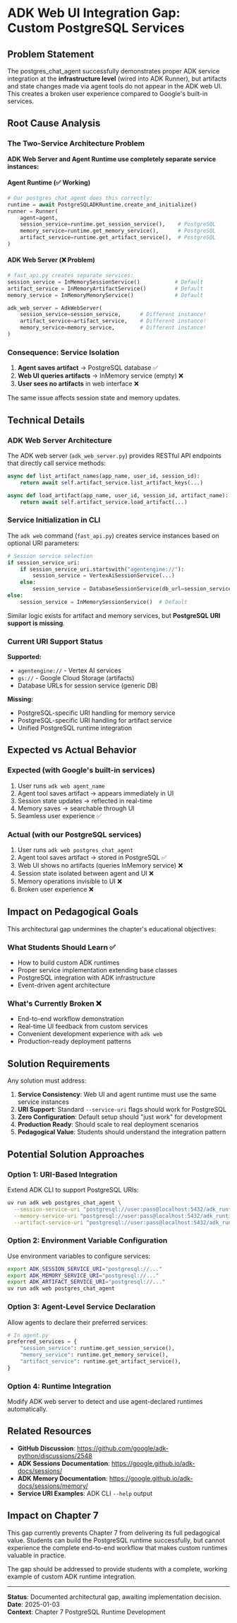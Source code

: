 # ADK Web UI Integration Gap: Custom PostgreSQL Services

## Problem Statement

The postgres_chat_agent successfully demonstrates proper ADK service integration at the **infrastructure level** (wired into ADK Runner), but artifacts and state changes made via agent tools do not appear in the ADK web UI. This creates a broken user experience compared to Google's built-in services.

## Root Cause Analysis

### The Two-Service Architecture Problem

**ADK Web Server and Agent Runtime use completely separate service instances:**

#### Agent Runtime (✅ Working)
```python
# Our postgres_chat_agent does this correctly:
runtime = await PostgreSQLADKRuntime.create_and_initialize()
runner = Runner(
    agent=agent,
    session_service=runtime.get_session_service(),    # PostgreSQL
    memory_service=runtime.get_memory_service(),      # PostgreSQL
    artifact_service=runtime.get_artifact_service(),  # PostgreSQL
)
```

#### ADK Web Server (❌ Problem)
```python
# fast_api.py creates separate services:
session_service = InMemorySessionService()           # Default
artifact_service = InMemoryArtifactService()         # Default
memory_service = InMemoryMemoryService()             # Default

adk_web_server = AdkWebServer(
    session_service=session_service,      # Different instance!
    artifact_service=artifact_service,    # Different instance!
    memory_service=memory_service,        # Different instance!
)
```

### Consequence: Service Isolation

1. **Agent saves artifact** → PostgreSQL database ✅
2. **Web UI queries artifacts** → InMemory service (empty) ❌
3. **User sees no artifacts** in web interface ❌

The same issue affects session state and memory updates.

## Technical Details

### ADK Web Server Architecture

The ADK web server (`adk_web_server.py`) provides RESTful API endpoints that directly call service methods:

```python
async def list_artifact_names(app_name, user_id, session_id):
    return await self.artifact_service.list_artifact_keys(...)

async def load_artifact(app_name, user_id, session_id, artifact_name):
    return await self.artifact_service.load_artifact(...)
```

### Service Initialization in CLI

The `adk web` command (`fast_api.py`) creates service instances based on optional URI parameters:

```python
# Session service selection
if session_service_uri:
    if session_service_uri.startswith("agentengine://"):
        session_service = VertexAiSessionService(...)
    else:
        session_service = DatabaseSessionService(db_url=session_service_uri)
else:
    session_service = InMemorySessionService()  # Default
```

Similar logic exists for artifact and memory services, but **PostgreSQL URI support is missing**.

### Current URI Support Status

**Supported:**
- `agentengine://` - Vertex AI services
- `gs://` - Google Cloud Storage (artifacts)
- Database URLs for session service (generic DB)

**Missing:**
- PostgreSQL-specific URI handling for memory service
- PostgreSQL-specific URI handling for artifact service
- Unified PostgreSQL runtime integration

## Expected vs Actual Behavior

### Expected (with Google's built-in services)
1. User runs `adk web agent_name`
2. Agent tool saves artifact → appears immediately in UI
3. Session state updates → reflected in real-time
4. Memory saves → searchable through UI
5. Seamless user experience ✅

### Actual (with our PostgreSQL services)
1. User runs `adk web postgres_chat_agent`  
2. Agent tool saves artifact → stored in PostgreSQL ✅
3. Web UI shows no artifacts (queries InMemory service) ❌
4. Session state isolated between agent and UI ❌
5. Memory operations invisible to UI ❌
6. Broken user experience ❌

## Impact on Pedagogical Goals

This architectural gap undermines the chapter's educational objectives:

### What Students Should Learn ✅
- How to build custom ADK runtimes
- Proper service implementation extending base classes
- PostgreSQL integration with ADK infrastructure
- Event-driven agent architecture

### What's Currently Broken ❌
- End-to-end workflow demonstration
- Real-time UI feedback from custom services  
- Convenient development experience with `adk web`
- Production-ready deployment patterns

## Solution Requirements

Any solution must address:

1. **Service Consistency**: Web UI and agent runtime must use the same service instances
2. **URI Support**: Standard `--service-uri` flags should work for PostgreSQL
3. **Zero Configuration**: Default setup should "just work" for development
4. **Production Ready**: Should scale to real deployment scenarios
5. **Pedagogical Value**: Students should understand the integration pattern

## Potential Solution Approaches

### Option 1: URI-Based Integration
Extend ADK CLI to support PostgreSQL URIs:
```bash
uv run adk web postgres_chat_agent \
  --session-service-uri "postgresql://user:pass@localhost:5432/adk_runtime" \
  --memory-service-uri "postgresql://user:pass@localhost:5432/adk_runtime" \
  --artifact-service-uri "postgresql://user:pass@localhost:5432/adk_runtime"
```

### Option 2: Environment Variable Configuration
Use environment variables to configure services:
```bash
export ADK_SESSION_SERVICE_URI="postgresql://..."
export ADK_MEMORY_SERVICE_URI="postgresql://..."
export ADK_ARTIFACT_SERVICE_URI="postgresql://..."
uv run adk web postgres_chat_agent
```

### Option 3: Agent-Level Service Declaration
Allow agents to declare their preferred services:
```python
# In agent.py
preferred_services = {
    "session_service": runtime.get_session_service(),
    "memory_service": runtime.get_memory_service(), 
    "artifact_service": runtime.get_artifact_service(),
}
```

### Option 4: Runtime Integration
Modify ADK web server to detect and use agent-declared runtimes automatically.

## Related Resources

- **GitHub Discussion**: https://github.com/google/adk-python/discussions/2548
- **ADK Sessions Documentation**: https://google.github.io/adk-docs/sessions/
- **ADK Memory Documentation**: https://google.github.io/adk-docs/sessions/memory/
- **Service URI Examples**: ADK CLI `--help` output

## Impact on Chapter 7

This gap currently prevents Chapter 7 from delivering its full pedagogical value. Students can build the PostgreSQL runtime successfully, but cannot experience the complete end-to-end workflow that makes custom runtimes valuable in practice.

The gap should be addressed to provide students with a complete, working example of custom ADK runtime integration.

---

**Status**: Documented architectural gap, awaiting implementation decision.  
**Date**: 2025-01-03  
**Context**: Chapter 7 PostgreSQL Runtime Development